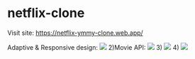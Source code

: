 # netflix-clone
Visit site:
https://netflix-ymmy-clone.web.app/

Adaptive & Responsive design:
![](https://i.imgur.com/UNv3Pcd.png)
2)Movie API:
![](https://i.imgur.com/zbv6ksZ.png)
3)
![](https://i.imgur.com/yb5lgWg.png)
4)
![](https://i.imgur.com/x2l0K9j.png)
